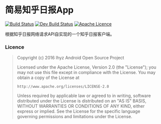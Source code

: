 # 简易知乎日报App
[![Build Status](https://travis-ci.org/wylhyz/ZhihuDialyPrue.svg?branch=master)](https://travis-ci.org/wylhyz/ZhihuDialyPrue)
[![Dev Build Status](https://gitlab.com/wylhyz/ZhihuDialyPrue/badges/develope/build.svg)](https://gitlab.com/wylhyz/ZhihuDialyPrue)
[![Apache Licence](https://img.shields.io/hexpm/l/plug.svg?maxAge=2592000)](http://www.apache.org/licenses/LICENSE-2.0.html)

根据知乎日报网络请求API自实现的一个知乎日报客户端。


### Licence

> Copyright (c) 2016 lhyz Android Open Source Project
>
> Licensed under the Apache License, Version 2.0 (the "License");
> you may not use this file except in compliance with the License.
> You may obtain a copy of the License at
>
>     http://www.apache.org/licenses/LICENSE-2.0
>
> Unless required by applicable law or agreed to in writing, software
> distributed under the License is distributed on an "AS IS" BASIS,
> WITHOUT WARRANTIES OR CONDITIONS OF ANY KIND, either express or implied.
> See the License for the specific language governing permissions and
> limitations under the License.